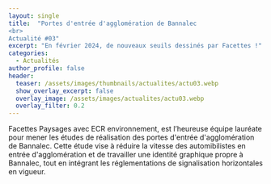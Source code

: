 ```yaml
---
layout: single
title:  "Portes d'entrée d'agglomération de Bannalec
<br>
Actualité #03"
excerpt: "En février 2024, de nouveaux seuils dessinés par Facettes !"
categories:
  - Actualités
author_profile: false
header:
  teaser: /assets/images/thumbnails/actualites/actu03.webp
  show_overlay_excerpt: false
  overlay_image: /assets/images/actualites/actu03.webp
  overlay_filter: 0.2
---
```


Facettes Paysages avec ECR environnement, est l’heureuse équipe lauréate pour mener les études de réalisation des portes d'entrée d'agglomération de Bannalec. Cette étude vise à réduire la vitesse des automibilistes en entrée d'agglomération et de travailler une identité graphique propre à Bannalec, tout en intégrant les réglementations de signalisation horizontales en vigueur. 